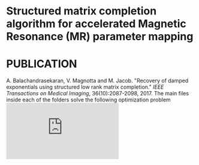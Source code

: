 
# Structured matrix completion algorithm for accelerated Magnetic Resonance (MR) parameter mapping
# PUBLICATION
A. Balachandrasekaran, V. Magnotta and M. Jacob. "Recovery of damped exponentials using structured low rank matrix completion." *IEEE Transactions on Medical Imaging*, 36(10):2087-2098, 2017. 
The main files inside each of the folders solve the following optimization problem
![](https://latex.codecogs.com/gif.latex?%24%7B%5Cboldsymbol%7B%5Cwidehat%7B%5Crho%7D%7D%7D%5E%5Cstar%20%3D%20%5Carg%5Cmin_%7B%7B%5Cboldsymbol%7B%5Cwidehat%7B%5Crho%7D%7D%7D%7D%20%5C%7C%5Cmathcal%7BT%7D%28%5Cboldsymbol%7B%5Cwidehat%7B%5Crho%7D%7D%29%5C%7C_p%20&plus;%20%5Cfrac%7B%5Cmu%7D%7B2%7D%20%5C%7C%5Cmathcal%7BA%7D%28%5Cboldsymbol%7B%7B%5Cwidehat%7B%5Crho%7D%7D%7D%29%20-%20%5Cmathbf%7Bb%7D%5C%7C%5E2_2%24)
